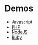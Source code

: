 Demos
===

- [Javascript](/demos/js)
- [PHP](/demos/php)
- [NodeJS](/demos/nodejs)
- [Ruby](/demos/ruby)
